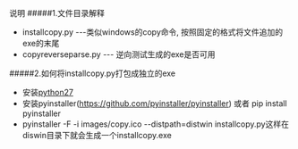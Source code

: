 说明
#####1.文件目录解释
+ installcopy.py ---类似windows的copy命令, 按照固定的格式将文件追加的exe的末尾
+ copyreverseparse.py --- 逆向测试生成的exe是否可用

#####2.如何将installcopy.py打包成独立的exe
+ 安装[python27](https://www.python.org/ftp/python/2.7/python-2.7.msi)
+ 安装pyinstaller(https://github.com/pyinstaller/pyinstaller) 或者 pip install pyinstaller 
+ pyinstaller -F -i images/copy.ico --distpath=distwin installcopy.py这样在diswin目录下就会生成一个installcopy.exe